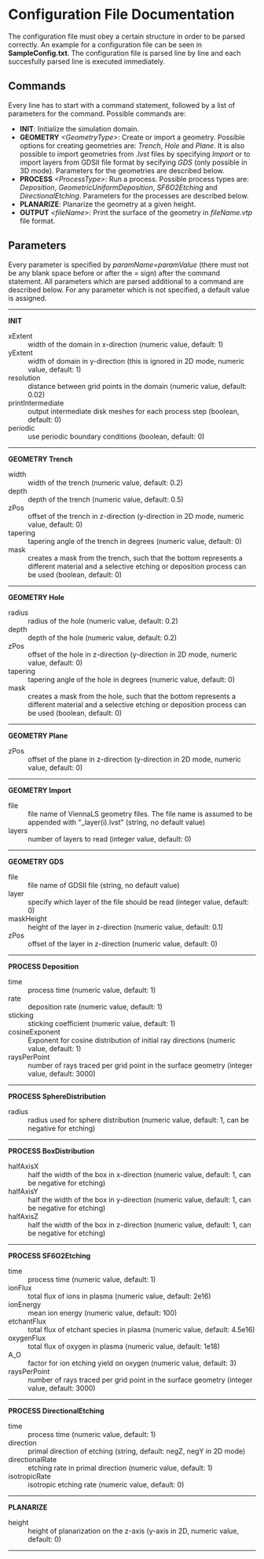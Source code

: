 # Configuration File Documentation

The configuration file must obey a certain structure in order to be parsed correctly. An example for a configuration file can be seen in **SampleConfig.txt**. The configuration file is parsed line by line and each succesfully parsed line is executed immediately.

## Commands
Every line has to start with a command statement, followed by a list of parameters for the command. Possible commands are:

- **INIT**: Initialize the simulation domain.
- **GEOMETRY** _\<GeometryType>_: Create or import a geometry. Possible options for creating geometries are: _Trench_, _Hole_ and _Plane_. It is also possible to import geometries from _.lvst_ files by specifying _Import_ or to import layers from GDSII file format by secifying _GDS_ (only possible in 3D mode). Parameters for the geometries are described below.
- **PROCESS** _\<ProcessType>_: Run a process. Possible process types are: _Deposition_, _GeometricUniformDeposition_, _SF6O2Etching_ and _DirectionalEtching_. Parameters for the processes are described below.
- **PLANARIZE**: Planarize the geometry at a given height.
- **OUTPUT** _\<fileName>_: Print the surface of the geometry in _fileName.vtp_ file format.

## Parameters

Every parameter is specified by _paramName=paramValue_ (there must not be any blank space before or after the _=_ sign) after the command statement.
All parameters which are parsed additional to a command are described below. For any parameter which is not specified, a default value is assigned.

---
**INIT**
<dl>
  <dt>xExtent</dt>
  <dd>width of the domain in x-direction (numeric value, default: 1)</dd>
  <dt>yExtent</dt>
  <dd>width of domain in y-direction (this is ignored in 2D mode, numeric value, default: 1)</dd>
  <dt>resolution</dt>
  <dd>distance between grid points in the domain (numeric value, default: 0.02)</dd>
  <dt>printIntermediate</dt>
  <dd>output intermediate disk meshes for each process step (boolean, default: 0)</dd>
  <dt>periodic</dt>
  <dd>use periodic boundary conditions (boolean, default: 0)</dd>
</dl>

---
**GEOMETRY Trench**
<dl>
  <dt>width</dt>
  <dd> width of the trench (numeric value, default: 0.2)</dd>
  <dt>depth</dt>
  <dd>depth of the trench (numeric value, default: 0.5)</dd>
  <dt>zPos</dt>
  <dd>offset of the trench in z-direction (y-direction in 2D mode, numeric value, default: 0)</dd>
  <dt>tapering</dt>
  <dd>tapering angle of the trench in degrees (numeric value, default: 0)</dd>
  <dt>mask</dt>
  <dd>creates a mask from the trench, such that the bottom represents a different material and a selective etching or deposition process can be used (boolean, default: 0)
</dl>

---
**GEOMETRY Hole**
<dl>
  <dt>radius</dt>
  <dd> radius of the hole (numeric value, default: 0.2)</dd>
  <dt>depth</dt>
  <dd>depth of the hole (numeric value, default: 0.2)</dd>
  <dt>zPos</dt>
  <dd>offset of the hole in z-direction (y-direction in 2D mode, numeric value, default: 0)</dd>
  <dt>tapering</dt>
  <dd>tapering angle of the hole in degrees (numeric value, default: 0)</dd>
  <dt>mask</dt>
  <dd>creates a mask from the hole, such that the bottom represents a different material and a selective etching or deposition process can be used (boolean, default: 0)
</dl>

---
**GEOMETRY Plane**
<dl>
  <dt>zPos</dt>
  <dd>offset of the plane in z-direction (y-direction in 2D mode, numeric value, default: 0)</dd>
</dl>

---
**GEOMETRY Import**
<dl>
  <dt>file</dt>
  <dd>file name of ViennaLS geometry files. The file name is assumed to be appended with "_layer(i).lvst" (string, no default value) </dd>
  <dt>layers</dt>
  <dd>number of layers to read (integer value, default: 0)</dd>
</dl>

---
**GEOMETRY GDS**
<dl>
  <dt>file</dt>
  <dd>file name of GDSII file (string, no default value) </dd>
  <dt>layer</dt>
  <dd>specify which layer of the file should be read (integer value, default: 0)</dd>
  <dt>maskHeight</dt>
  <dd>height of the layer in z-direction (numeric value, default: 0.1)</dd>
  <dt>zPos</dt>
  <dd>offset of the layer in z-direction (numeric value, default: 0)</dd>
</dl>

---
**PROCESS Deposition**
<dl>
  <dt>time</dt>
  <dd>process time (numeric value, default: 1)</dd>
  <dt>rate</dt>
  <dd>deposition rate (numeric value, default: 1)</dd>
  <dt>sticking</dt>
  <dd>sticking coefficient (numeric value, default: 1)</dd>
  <dt>cosineExponent</dt>
  <dd>Exponent for cosine distribution of initial ray directions (numeric value, default: 1)</dd>
  <dt>raysPerPoint</dt>
  <dd>number of rays traced per grid point in the surface geometry (integer value, default: 3000)</dd>
</dl>

---
**PROCESS SphereDistribution**
<dl>
  <dt>radius</dt>
  <dd>radius used for sphere distribution (numeric value, default: 1, can be negative for etching)</dd>
</dl>

---
**PROCESS BoxDistribution**
<dl>
  <dt>halfAxisX</dt>
  <dd>half the width of the box in x-direction (numeric value, default: 1, can be negative for etching)</dd>
  <dt>halfAxisY</dt>
  <dd>half the width of the box in y-direction (numeric value, default: 1, can be negative for etching)</dd>
  <dt>halfAxisZ</dt>
  <dd>half the width of the box in z-direction (numeric value, default: 1, can be negative for etching)</dd>
</dl>

---
**PROCESS SF6O2Etching**
<dl>
  <dt>time</dt>
  <dd>process time (numeric value, default: 1)</dd>
  <dt>ionFlux</dt>
  <dd>total flux of ions in plasma (numeric value, default: 2e16)</dd>
  <dt>ionEnergy</dt>
  <dd>mean ion energy (numeric value, default: 100)</dd>
  <dt>etchantFlux</dt>
  <dd>total flux of etchant species in plasma (numeric value, default: 4.5e16)</dd>
  <dt>oxygenFlux</dt>
  <dd>total flux of oxygen in plasma (numeric value, default: 1e18)</dd>
  <dt>A_O</dt>
  <dd>factor for ion etching yield on oxygen (numeric value, default: 3)</dd>
  <dt>raysPerPoint</dt>
  <dd>number of rays traced per grid point in the surface geometry (integer value, default: 3000)</dd>
</dl>

---
**PROCESS DirectionalEtching**
<dl>
  <dt>time</dt>
  <dd>process time (numeric value, default: 1)</dd>
  <dt>direction</dt>
  <dd>primal direction of etching (string, default: negZ, negY in 2D mode) 
  <dt>directionalRate</dt>
  <dd>etching rate in primal direction (numeric value, default: 1)</dd>
  <dt>isotropicRate</dt>
  <dd>isotropic etching rate (numeric value, default: 0)</dd>
</dl>

---
**PLANARIZE**
<dl>
  <dt>height</dt>
  <dd>height of planarization on the z-axis (y-axis in 2D, numeric value, default: 0)</dd>
</dl>

---
